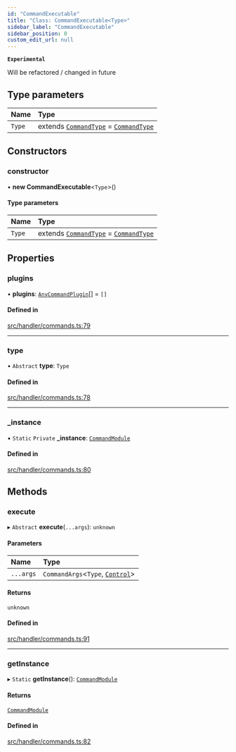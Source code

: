 ```yaml
---
id: "CommandExecutable"
title: "Class: CommandExecutable<Type>"
sidebar_label: "CommandExecutable"
sidebar_position: 0
custom_edit_url: null
---
```


**`Experimental`**

Will be refactored / changed in future

## Type parameters

| Name | Type |
| :------ | :------ |
| `Type` | extends [`CommandType`](../enums/CommandType.md) = [`CommandType`](../enums/CommandType.md) |

## Constructors

### constructor

• **new CommandExecutable**<`Type`\>()

#### Type parameters

| Name | Type |
| :------ | :------ |
| `Type` | extends [`CommandType`](../enums/CommandType.md) = [`CommandType`](../enums/CommandType.md) |

## Properties

### plugins

• **plugins**: [`AnyCommandPlugin`](../modules.md#anycommandplugin)[] = `[]`

#### Defined in

[src/handler/commands.ts:79](https://github.com/sern-handler/handler/blob/941e1ea/src/handler/commands.ts#L79)

___

### type

• `Abstract` **type**: `Type`

#### Defined in

[src/handler/commands.ts:78](https://github.com/sern-handler/handler/blob/941e1ea/src/handler/commands.ts#L78)

___

### \_instance

▪ `Static` `Private` **\_instance**: [`CommandModule`](../modules.md#commandmodule)

#### Defined in

[src/handler/commands.ts:80](https://github.com/sern-handler/handler/blob/941e1ea/src/handler/commands.ts#L80)

## Methods

### execute

▸ `Abstract` **execute**(`...args`): `unknown`

#### Parameters

| Name | Type |
| :------ | :------ |
| `...args` | `CommandArgs`<`Type`, [`Control`](../enums/PluginType.md#control)\> |

#### Returns

`unknown`

#### Defined in

[src/handler/commands.ts:91](https://github.com/sern-handler/handler/blob/941e1ea/src/handler/commands.ts#L91)

___

### getInstance

▸ `Static` **getInstance**(): [`CommandModule`](../modules.md#commandmodule)

#### Returns

[`CommandModule`](../modules.md#commandmodule)

#### Defined in

[src/handler/commands.ts:82](https://github.com/sern-handler/handler/blob/941e1ea/src/handler/commands.ts#L82)
